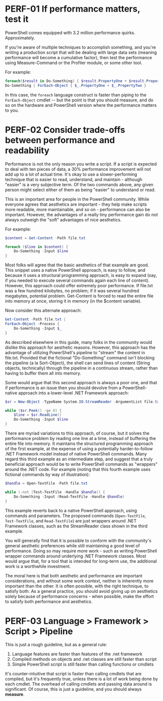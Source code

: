 # PERF-01 If performance matters, test it

PowerShell comes equipped with 3.2 million performance quirks. Approximately.

If you're aware of multiple techniques to accomplish something, and you're writing a production
script that will be dealing with large data sets (meaning performance will become a cumulative
factor), then test the performance using Measure-Command or the Profiler module, or some other tool.

For example:

```PowerShell
foreach($result in Do-Something) { $result.PropertyOne + $result.PropertyTwo }
Do-Something | ForEach-Object { $_.PropertyOne + $_.PropertyTwo }
```

In this case, the `foreach` language construct is faster than piping to the `ForEach-Object` cmdlet
-- but the point is that you should measure, and do so on the hardware and PowerShell version where
the performance matters to you.

# PERF-02 Consider trade-offs between performance and readability

Performance is not the only reason you write a script. If a script is expected to deal with ten
pieces of data, a 30% performance improvement will not add up to a lot of actual time. It's okay to
use a slower-performing technique that is easier to read, understand, and maintain - although
"easier" is a very subjective term. Of the two commands above, any given person might select either
of them as being "easier" to understand or read.

This is an important area for people in the PowerShell community. While everyone agrees that
aesthetics are important - they help make scripts more readable, more maintainable, and so on -
performance can also be important. However, the advantages of a really tiny performance gain do not
always outweigh the "soft" advantages of nice aesthetics.

For example:

```PowerShell
$content = Get-Content -Path file.txt

foreach ($line in $content) {
    Do-Something -Input $line
}
```

Most folks will agree that the basic aesthetics of that example are good. This snippet uses a native
PowerShell approach, is easy to follow, and because it uses a structural programming approach, is
easy to expand (say, if you needed to execute several commands again each line of content). However,
this approach could offer extremely poor performance. If file.txt was a few hundred kilobytes, no
problem; if it was several hundred megabytes, potential problem. Get-Content is forced to read the
entire file into memory at once, storing it in memory (in the $content variable).

Now consider this alternate approach:

```PowerShell
Get-Content -Path file.txt |
ForEach-Object -Process {
    Do-Something -Input $_
}
```

As described elsewhere in this guide, many folks in the community would dislike this approach for
aesthetic reasons. However, this approach has the advantage of utilizing PowerShell's pipeline to
"stream" the content in file.txt. Provided that the fictional "Do-Something" command isn't blocking
the pipeline (a la Sort-Object), the shell can send lines of content (String objects, technically)
through the pipeline in a continuous stream, rather than having to buffer them all into memory.

Some would argue that this second approach is always a poor one, and that if performance is an issue
then you should devolve from a PowerShell-native approach into a lower-level .NET Framework
approach:

```PowerShell
$sr = New-Object -TypeName System.IO.StreamReader -ArgumentList file.txt

while ($sr.Peek() -ge 0) {
    $line = $sr.ReadLine()
    Do-Something -Input $line
}
```

There are myriad variations to this approach, of course, but it solves the performance problem by
reading one line at a time, instead of buffering the entire file into memory. It maintains the
structured programming approach of the first example, at the expense of using a potentially
harder-to-follow .NET Framework model instead of native PowerShell commands. Many regard this third
example as an intermediate step, and suggest that a truly beneficial approach would be to write
PowerShell commands as "wrappers" around the .NET code. For example (noting that this fourth example
uses fictional commands by way of illustration):

```PowerShell
$handle = Open-TextFile -Path file.txt

while (-not (Test-TextFile -Handle $handle)) {
    Do-Something -Input (Read-TextFile -Handle $handle)
}
```

This example reverts back to a native PowerShell approach, using commands and parameters. The
proposed commands (`Open-TextFile`, `Test-TextFile`, and `Read-TextFile`) are just wrappers around
.NET Framework classes, such as the StreamReader class shown in the third example.

You will generally find that it is possible to conform with the community's general aesthetic
preferences while still maintaining a good level of performance. Doing so may require more work -
such as writing PowerShell wrapper commands around underlying .NET Framework classes. Most would
argue that, for a tool that is intended for long-term use, the additional work is a worthwhile
investment.

The moral here is that both aesthetic and performance are important considerations, and without some
work context, neither is inherently more important than the other. It is often possible, with the
right technique, to satisfy both. As a general practice, you should avoid giving up on aesthetics
solely because of performance concerns - when possible, make the effort to satisfy both performance
and aesthetics.

# PERF-03 Language > Framework > Script > Pipeline

This is just a rough guideline, but as a general rule:

1. Language features are faster than features of the .net framework
2. Compiled methods on objects and .net classes are still faster than script
3. Simple PowerShell script is still faster than calling functions or cmdlets

It's counter-intuitive that script is faster than calling cmdlets that are compiled, but it's
frequently true, unless there is a lot of work being done by each cmdlet. The overhead of calling
cmdlets and passing data around is significant. Of course, this is just a guideline, and you should
always **measure**.
